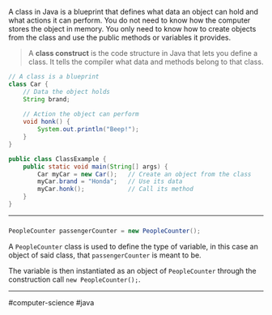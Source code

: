 A class in Java is a blueprint that defines what data an object can hold and what actions it can perform. You do not need to know how the computer stores the object in memory. You only need to know how to create objects from the class and use the public methods or variables it provides.

>A **class construct** is the code structure in Java that lets you define a class. It tells the compiler what data and methods belong to that class. 

```java
// A class is a blueprint
class Car {
    // Data the object holds
    String brand;
    
    // Action the object can perform
    void honk() {
        System.out.println("Beep!");
    }
}

public class ClassExample {
    public static void main(String[] args) {
        Car myCar = new Car();   // Create an object from the class
        myCar.brand = "Honda";   // Use its data
        myCar.honk();            // Call its method
    }
}
```

---

##### 

```java
PeopleCounter passengerCounter = new PeopleCounter();
```

A `PeopleCounter` class is used to define the type of variable, in this case an object of said class, that `passengerCounter` is meant to be. 

The variable is then instantiated as an object of `PeopleCounter` through the construction call `new PeopleCounter();`.

---
#computer-science #java